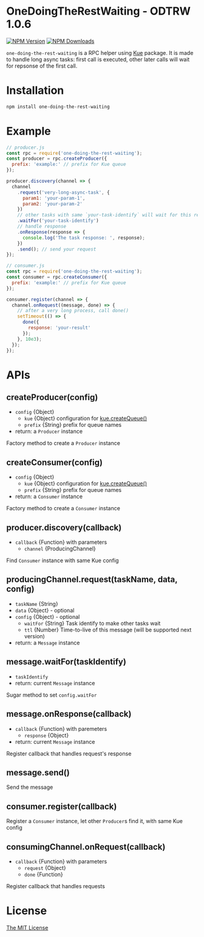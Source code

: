 OneDoingTheRestWaiting - ODTRW 1.0.6
=====
[![NPM Version][npm-image]][npm-url]
[![NPM Downloads][downloads-image]][npm-url]

`one-doing-the-rest-waiting` is a RPC helper using [Kue](https://www.npmjs.com/package/kue) package. It is made to handle long async tasks: first call is executed, other later calls will wait for repsonse of the first call.

# Installation
```bash
npm install one-doing-the-rest-waiting
```

# Example
```javascript
// producer.js
const rpc = require('one-doing-the-rest-waiting');
const producer = rpc.createProducer({
  prefix: 'example:' // prefix for Kue queue
});

producer.discovery(channel => {
  channel
    .request('very-long-async-task', {
      param1: 'your-param-1',
      param2: 'your-param-2'
    })
    // other tasks with same `your-task-identify` will wait for this request's response
    .waitFor('your-task-identify')
    // handle response
    .onResponse(response => {
      console.log('The task response: ', response);
    })
    .send(); // send your request
});
```

```javascript
// consumer.js
const rpc = require('one-doing-the-rest-waiting');
const consumer = rpc.createConsumer({
  prefix: 'example:' // prefix for Kue queue
});

consumer.register(channel => {
  channel.onRequest((message, done) => {
    // after a very long process, call done()
    setTimeout(() => {
      done({
        response: 'your-result'
      });
    }, 10e3);
  });
});
```

# APIs

## createProducer(config)
* `config` {Object}
  * `kue` {Object} configuration for [kue.createQueue()](https://github.com/Automattic/kue#redis-connection-settings)
  * `prefix` {String} prefix for queue names
* return: a `Producer` instance

Factory method to create a `Producer` instance

## createConsumer(config)
* `config` {Object}
  * `kue` {Object} configuration for [kue.createQueue()](https://github.com/Automattic/kue#redis-connection-settings)
  * `prefix` {String} prefix for queue names
* return: a `Consumer` instance

Factory method to create a `Consumer` instance

## producer.discovery(callback)
* `callback` {Function} with parameters
  * `channel` {ProducingChannel}

Find `Consumer` instance with same Kue config

## producingChannel.request(taskName, data, config)
* `taskName` {String}
* `data` {Object} - optional
* `config` {Object} - optional
  * `waitFor` {String} Task identify to make other tasks wait
  * `ttl` {Number} Time-to-live of this message (will be supported next version)
* return: a `Message` instance

## message.waitFor(taskIdentify)
* `taskIdentify`
* return: current `Message` instance

Sugar method to set `config.waitFor`

## message.onResponse(callback)
* `callback` {Function} with paremeters
  * `response` {Object}
* return: current `Message` instance

Register callback that handles request's response

## message.send()
Send the message

## consumer.register(callback)
Register a `Consumer` instance, let other `Producer`s find it, with same Kue config

## consumingChannel.onRequest(callback)
* `callback` {Function} with parameters
  * `request` {Object}
  * `done` {Function}

Register callback that handles requests

# License
[The MIT License](http://opensource.org/licenses/MIT)

[npm-url]: https://www.npmjs.com/package/one-doing-the-rest-waiting
[npm-image]: https://img.shields.io/npm/v/one-doing-the-rest-waiting.svg?style=flat
[downloads-image]: https://img.shields.io/npm/dm/one-doing-the-rest-waiting.svg?style=flat
